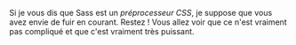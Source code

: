 Si je vous dis que Sass est un *préprocesseur CSS*, je suppose que vous avez envie de fuir en courant. Restez ! Vous allez voir que ce n'est vraiment pas compliqué et que c'est vraiment très puissant.